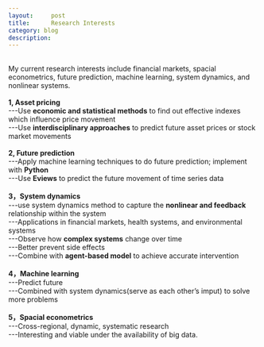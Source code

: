 ```yaml
---
layout:     post
title:      Research Interests
category: blog
description: 
---
```

<br>
My current research interests include financial markets, spacial econometrics, future prediction, machine learning, system dynamics, and nonlinear systems.<br>
<br>
<b>1, Asset pricing</b> <br>
---Use <b>economic and statistical methods</b> to find out effective indexes which influence price movement<br>
---Use <b>interdisciplinary approaches</b> to predict future asset prices or stock market movements<br>
<br>
<b>2, Future prediction</b><br>
---Apply machine learning techniques to do future prediction; implement with <b>Python</b><br>
---Use <b>Eviews</b>  to predict the future movement of time series data<br>
<br>
<b>3，System dynamics</b><br>
---use system dynamics method to capture the <b>nonlinear and feedback</b>  relationship within the system<br>
---Applications in financial markets, health systems, and environmental systems<br>
---Observe how <b>complex systems</b> change over time<br>
---Better prevent side effects<br>
---Combine with <b>agent-based model</b>  to achieve accurate intervention<br>
<br>
<b>4，Machine learning</b><br>
---Predict future<br>
---Combined with system dynamics(serve as each other’s imput) to solve more problems<br>
<br>
<b>5，Spacial econometrics</b><br>
---Cross-regional, dynamic, systematic research<br>
---Interesting and viable under the availability of big data.<br>
